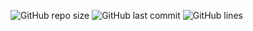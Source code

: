 ![GitHub repo size](https://img.shields.io/github/repo-size/Vokerlee/Graphics-editor)
![GitHub last commit](https://img.shields.io/github/last-commit/derzhavin3016/2_sem?color=red&style=for-the-badge)
![GitHub lines](https://img.shields.io/tokei/lines/github/Vokerlee/Graphics-editor)
